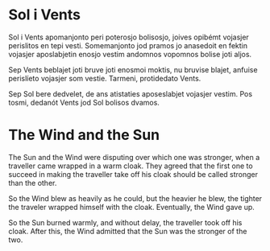 # Sol i Vents

Sol i Vents apomanjonto peri poterosjo bolisosjo, joives opibémt vojasjer
perislitos en tepi vesti. Somemanjonto jod pramos jo anasedoit en fektin
vojasjer aposlabjetin enosjo vestim andomnos vopomnos bolise joti aljos.

Sep Vents beblajet joti bruve joti enosmoi moktis, nu bruvise blajet, anfuise
perislíeto vojasjer som vestie. Tarmeni, protidedato Vents.

Sep Sol bere dedvelet, de ans atistaties aposeslabjet vojasjer vestim. Pos
tosmi, dedanót Vents jod Sol bolisos dvamos.

# The Wind and the Sun

The Sun and the Wind were disputing over which one was stronger, when a
traveller came wrapped in a warm cloak. They agreed that the first one to
succeed in making the traveller take off his cloak should be called stronger
than the other.

So the Wind blew as heavily as he could, but the heavier he blew, the tighter
the traveler wrapped himself with the cloak. Eventually, the Wind gave up.

So the Sun burned warmly, and without delay, the traveller took off his cloak.
After this, the Wind admitted that the Sun was the stronger of the two.
